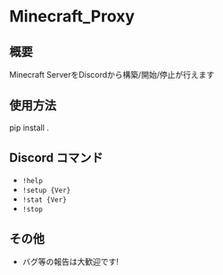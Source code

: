 # Minecraft_Proxy

## 概要
Minecraft ServerをDiscordから構築/開始/停止が行えます

## 使用方法
pip install .

## Discord コマンド
 - `!help`
 - `!setup {Ver}`
 - `!stat {Ver}`
 - `!stop`

## その他
 - バグ等の報告は大歓迎です!